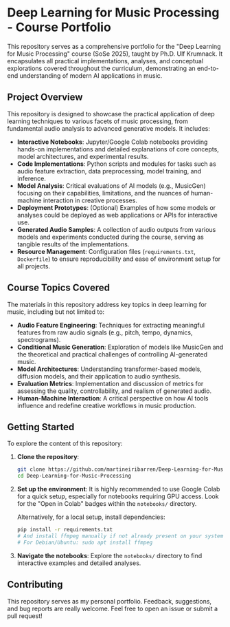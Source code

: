 # Deep Learning for Music Processing - Course Portfolio

This repository serves as a comprehensive portfolio for the "Deep Learning for Music Processing" course (SoSe 2025), taught by Ph.D. Ulf Krumnack. It encapsulates all practical implementations, analyses, and conceptual explorations covered throughout the curriculum, demonstrating an end-to-end understanding of modern AI applications in music.

## Project Overview

This repository is designed to showcase the practical application of deep learning techniques to various facets of music processing, from fundamental audio analysis to advanced generative models. It includes:

* **Interactive Notebooks**: Jupyter/Google Colab notebooks providing hands-on implementations and detailed explanations of core concepts, model architectures, and experimental results.
* **Code Implementations**: Python scripts and modules for tasks such as audio feature extraction, data preprocessing, model training, and inference.
* **Model Analysis**: Critical evaluations of AI models (e.g., MusicGen) focusing on their capabilities, limitations, and the nuances of human-machine interaction in creative processes.
* **Deployment Prototypes**: (Optional) Examples of how some models or analyses could be deployed as web applications or APIs for interactive use.
* **Generated Audio Samples**: A collection of audio outputs from various models and experiments conducted during the course, serving as tangible results of the implementations.
* **Resource Management**: Configuration files (`requirements.txt`, `Dockerfile`) to ensure reproducibility and ease of environment setup for all projects.

## Course Topics Covered

The materials in this repository address key topics in deep learning for music, including but not limited to:

* **Audio Feature Engineering**: Techniques for extracting meaningful features from raw audio signals (e.g., pitch, tempo, dynamics, spectrograms).
* **Conditional Music Generation**: Exploration of models like MusicGen and the theoretical and practical challenges of controlling AI-generated music.
* **Model Architectures**: Understanding transformer-based models, diffusion models, and their application to audio synthesis.
* **Evaluation Metrics**: Implementation and discussion of metrics for assessing the quality, controllability, and realism of generated audio.
* **Human-Machine Interaction**: A critical perspective on how AI tools influence and redefine creative workflows in music production.

## Getting Started

To explore the content of this repository:

1.  **Clone the repository**:
    ```bash
    git clone https://github.com/martineiribarren/Deep-Learning-for-Music-Processing.git
    cd Deep-Learning-for-Music-Processing
    ```
    
2.  **Set up the environment**:
    It is highly recommended to use Google Colab for a quick setup, especially for notebooks requiring GPU access. Look for the "Open in Colab" badges within the `notebooks/` directory.

    Alternatively, for a local setup, install dependencies:
    ```bash
    pip install -r requirements.txt
    # And install ffmpeg manually if not already present on your system
    # For Debian/Ubuntu: sudo apt install ffmpeg
    ```

3.  **Navigate the notebooks**:
    Explore the `notebooks/` directory to find interactive examples and detailed analyses.

## Contributing

This repository serves as my personal portfolio. Feedback, suggestions, and bug reports are really welcome. Feel free to open an issue or submit a pull request!

